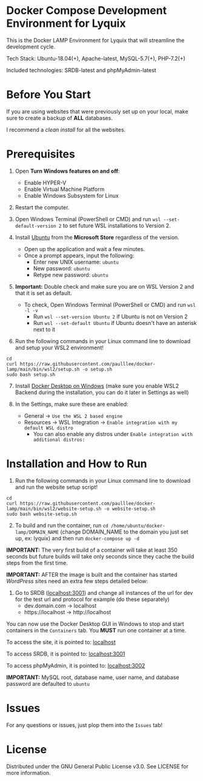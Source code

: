 # Docker Compose Development Environment for Lyquix

This is the Docker LAMP Environment for Lyquix that will streamline the development cycle.

Tech Stack: Ubuntu-18.04(+), Apache-latest, MySQL-5.7(+), PHP-7.2(+)

Included technologies: SRDB-latest and phpMyAdmin-latest

# Before You Start

If you are using websites that were previously set up on your local, make sure to create a backup of **ALL** databases. 

I recommend a *clean install* for all the websites.

# Prerequisites

1. Open **Turn Windows features on and off**:
   - Enable HYPER-V
   - Enable Virtual Machine Platform
   - Enable Windows Subsystem for Linux

2. Restart the computer.

3. Open Windows Terminal (PowerShell or CMD) and run `wsl --set-default-version 2` to set future WSL installations to Version 2.

4. Install [Ubuntu](https://www.microsoft.com/store/productId/9PDXGNCFSCZV) from the **Microsoft Store** regardless of the version.
   - Open up the application and wait a few minutes.
   - Once a prompt appears, input the following:
     - Enter new UNIX username: `ubuntu`
     - New password: `ubuntu`
     - Retype new password: `ubuntu`

5. **Important:** Double check and make sure you are on WSL Version 2 and that it is set as default.
     - To check, Open Windows Terminal (PowerShell or CMD) and run `wsl -l -v`
       - Run `wsl --set-version Ubuntu 2` if Ubuntu is not on Version 2
       - Run `wsl --set-default Ubuntu` if Ubuntu doesn't have an asterisk next to it

6. Run the following commands in your Linux command line to download and setup your WSL2 environment!

```
cd
curl https://raw.githubusercontent.com/paulllee/docker-lamp/main/bin/wsl2/setup.sh -o setup.sh
sudo bash setup.sh
```

7. Install [Docker Desktop on Windows](https://desktop.docker.com/win/main/amd64/Docker%20Desktop%20Installer.exe) (make sure you enable WSL2 Backend during the installation, you can do it later in Settings as well)

8. In the Settings, make sure these are enabled:
   - General -> `Use the WSL 2 based engine`
   - Resources -> WSL Integration -> `Enable integration with my default WSL distro`
     - You can also enable any distros under `Enable integration with additional distros:`

# Installation and How to Run

1. Run the following commands in your Linux command line to download and run the website setup script!

```
cd
curl https://raw.githubusercontent.com/paulllee/docker-lamp/main/bin/wsl2/website-setup.sh -o website-setup.sh
sudo bash website-setup.sh
```

2. To build and run the container, run `cd /home/ubuntu/docker-lamp/DOMAIN_NAME` (change DOMAIN_NAME to the domain you just set up, ex: lyquix) and then run `docker-compose up -d`

**IMPORTANT:** The very first build of a container will take at least 350 seconds but future builds will take only seconds since they cache the build steps from the first time.

**IMPORTANT:** AFTER the image is built and the container has started *WordPress* sites need an extra few steps detailed below:

1. Go to SRDB ([localhost:3001](http://localhost:3001/)) and change all instances of the url for dev for the test url and protocol
for example (do these separately)
   - dev.domain.com → localhost
   - https://localhost → http://localhost

You can now use the Docker Desktop GUI in Windows to stop and start containers in the `Containers` tab. You **MUST** run one container at a time.

To access the site, it is pointed to: [localhost](http://localhost/)

To access SRDB, it is pointed to: [localhost:3001](http://localhost:3001/)

To access phpMyAdmin, it is pointed to: [localhost:3002](http://localhost:3001/)

**IMPORTANT:** MySQL root, database name, user name, and database password are defaulted to `ubuntu`

# Issues

For any questions or issues, just plop them into the `Issues` tab!

# License

Distributed under the GNU General Public License v3.0. See LICENSE for more information.
